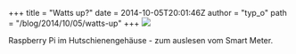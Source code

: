 +++
title = "Watts up?"
date = 2014-10-05T20:01:46Z
author = "typ_o"
path = "/blog/2014/10/05/watts-up"
+++
[![](/media/watts-up-pi.serendipityThumb.jpeg)](/media/watts-up-pi.jpeg)

Raspberry Pi im Hutschienengehäuse - zum auslesen vom Smart Meter.
